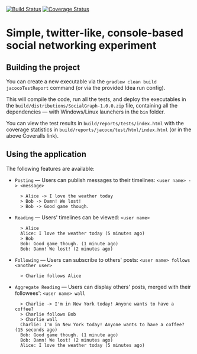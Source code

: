 [![Build Status](https://travis-ci.org/paplorinc/socialgraph.svg?branch=master)](https://travis-ci.org/paplorinc/socialgraph?branch=master) [![Coverage Status](https://coveralls.io/repos/github/paplorinc/socialgraph/badge.svg?branch=master)](https://coveralls.io/github/paplorinc/socialgraph?branch=master)

Simple, twitter-like, console-based social networking experiment
================================================================

Building the project
--------------------

You can create a new executable via the `gradlew clean build jacocoTestReport` command (or via the provided Idea run config).

This will compile the code, run all the tests, and deploy the executables in the `build/distributions/SocialGraph-1.0.0.zip` file, containing all the dependencies — with Windows/Linux launchers in the `bin` folder.

You can view the test results in `build/reports/tests/index.html` with the coverage statistics in `build/reports/jacoco/test/html/index.html` (or in the above Coveralls link).
 
Using the application
---------------------

The following features are available:

* `Posting` — Users can publish messages to their timelines: `<user name> -> <message>`

        > Alice -> I love the weather today
        > Bob -> Damn! We lost!
        > Bob -> Good game though.
  
* `Reading` — Users' timelines can be viewed: `<user name>`
 
        > Alice
        Alice: I love the weather today (5 minutes ago)
        > Bob
        Bob: Good game though. (1 minute ago)
        Bob: Damn! We lost! (2 minutes ago)
  
* `Following` — Users can subscribe to others' posts: `<user name> follows <another user>`
  
        > Charlie follows Alice
  
* `Aggregate Reading` — Users can display others' posts, merged with their followees': `<user name> wall`

        > Charlie -> I'm in New York today! Anyone wants to have a coffee? 
        > Charlie follows Bob
        > Charlie wall
        Charlie: I'm in New York today! Anyone wants to have a coffee? (15 seconds ago)
        Bob: Good game though. (1 minute ago)
        Bob: Damn! We lost! (2 minutes ago)
        Alice: I love the weather today (5 minutes ago)